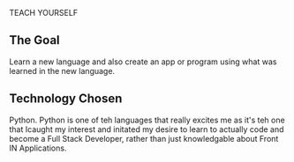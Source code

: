 TEACH YOURSELF

## The Goal
Learn a new language and also create an app or program using what was learned in the new language.

## Technology Chosen
Python. Python is one of teh languages that really excites me as it's teh one that Icaught my interest and initated my desire to learn to actually code and become a Full Stack Developer, rather than just knowledgable about Front IN Applications.

## 
